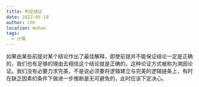 ```yaml
---
title: 判定结论
date: 2022-05-18
author: chh
location: Wuhan
tags:
  - 计算
---
```


如果由某些前提对某个结论作出了最佳解释，即使前提并不能保证结论一定是正确的，我们也有足够的理由去相信这个结论就是正确的。这种论证方式被称为溯因论证。我们没有必要力求完美，不是说必须要将逻辑建立与完美的逻辑链条上，有时在缺乏因素的条件下做进一步推断是无可避免的，此时应该下定决心。
